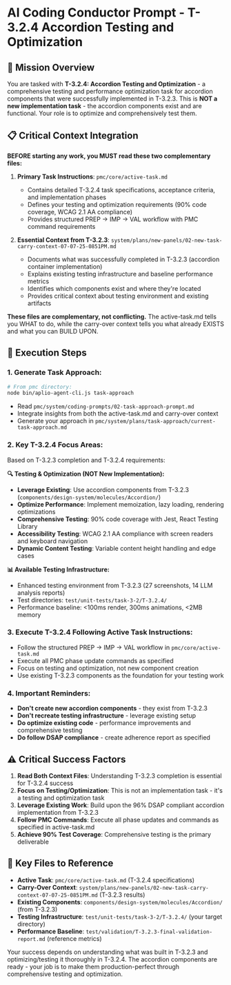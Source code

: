 # AI Coding Conductor Prompt - T-3.2.4 Accordion Testing and Optimization

## 🎯 Mission Overview
You are tasked with **T-3.2.4: Accordion Testing and Optimization** - a comprehensive testing and performance optimization task for accordion components that were successfully implemented in T-3.2.3. This is **NOT a new implementation task** - the accordion components exist and are functional. Your role is to optimize and comprehensively test them.

## 📋 Critical Context Integration
**BEFORE starting any work, you MUST read these two complementary files:**

1. **Primary Task Instructions**: `pmc/core/active-task.md`
   - Contains detailed T-3.2.4 task specifications, acceptance criteria, and implementation phases
   - Defines your testing and optimization requirements (90% code coverage, WCAG 2.1 AA compliance)
   - Provides structured PREP → IMP → VAL workflow with PMC command requirements

2. **Essential Context from T-3.2.3**: `system/plans/new-panels/02-new-task-carry-context-07-07-25-0851PM.md`
   - Documents what was successfully completed in T-3.2.3 (accordion container implementation)
   - Explains existing testing infrastructure and baseline performance metrics
   - Identifies which components exist and where they're located
   - Provides critical context about testing environment and existing artifacts

**These files are complementary, not conflicting.** The active-task.md tells you WHAT to do, while the carry-over context tells you what already EXISTS and what you can BUILD UPON.

## 🚀 Execution Steps

### 1. **Generate Task Approach:**
   ```bash
   # From pmc directory:
   node bin/aplio-agent-cli.js task-approach
   ```
   - Read `pmc/system/coding-prompts/02-task-approach-prompt.md`
   - Integrate insights from both the active-task.md and carry-over context
   - Generate your approach in `pmc/system/plans/task-approach/current-task-approach.md`

### 2. **Key T-3.2.4 Focus Areas:**
   Based on T-3.2.3 completion and T-3.2.4 requirements:

   **🔍 Testing & Optimization (NOT New Implementation):**
   - **Leverage Existing**: Use accordion components from T-3.2.3 (`components/design-system/molecules/Accordion/`)
   - **Optimize Performance**: Implement memoization, lazy loading, rendering optimizations
   - **Comprehensive Testing**: 90% code coverage with Jest, React Testing Library
   - **Accessibility Testing**: WCAG 2.1 AA compliance with screen readers and keyboard navigation
   - **Dynamic Content Testing**: Variable content height handling and edge cases

   **📊 Available Testing Infrastructure:**
   - Enhanced testing environment from T-3.2.3 (27 screenshots, 14 LLM analysis reports)
   - Test directories: `test/unit-tests/task-3-2/T-3.2.4/`
   - Performance baseline: <100ms render, 300ms animations, <2MB memory

### 3. **Execute T-3.2.4 Following Active Task Instructions:**
   - Follow the structured PREP → IMP → VAL workflow in `pmc/core/active-task.md`
   - Execute all PMC phase update commands as specified
   - Focus on testing and optimization, not new component creation
   - Use existing T-3.2.3 components as the foundation for your testing work

### 4. **Important Reminders:**
   - **Don't create new accordion components** - they exist from T-3.2.3
   - **Don't recreate testing infrastructure** - leverage existing setup
   - **Do optimize existing code** - performance improvements and comprehensive testing
   - **Do follow DSAP compliance** - create adherence report as specified

## ⚠️ Critical Success Factors

1. **Read Both Context Files**: Understanding T-3.2.3 completion is essential for T-3.2.4 success
2. **Focus on Testing/Optimization**: This is not an implementation task - it's a testing and optimization task
3. **Leverage Existing Work**: Build upon the 96% DSAP compliant accordion implementation from T-3.2.3
4. **Follow PMC Commands**: Execute all phase updates and commands as specified in active-task.md
5. **Achieve 90% Test Coverage**: Comprehensive testing is the primary deliverable

## 📁 Key Files to Reference
- **Active Task**: `pmc/core/active-task.md` (T-3.2.4 specifications)
- **Carry-Over Context**: `system/plans/new-panels/02-new-task-carry-context-07-07-25-0851PM.md` (T-3.2.3 results)
- **Existing Components**: `components/design-system/molecules/Accordion/` (from T-3.2.3)
- **Testing Infrastructure**: `test/unit-tests/task-3-2/T-3.2.4/` (your target directory)
- **Performance Baseline**: `test/validation/T-3.2.3-final-validation-report.md` (reference metrics)

Your success depends on understanding what was built in T-3.2.3 and optimizing/testing it thoroughly in T-3.2.4. The accordion components are ready - your job is to make them production-perfect through comprehensive testing and optimization.
